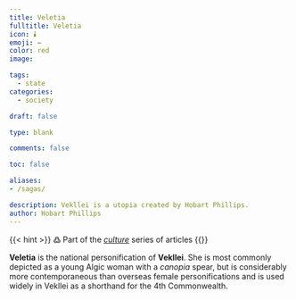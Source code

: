 ```yaml
---
title: Veletia
fulltitle: Veletia
icon: 🕯️
emoji: ←
color: red
image: 

tags: 
  - state
categories:
  - society

draft: false

type: blank

comments: false

toc: false

aliases:
- /sagas/

description: Vekllei is a utopia created by Hobart Phillips.
author: Hobart Phillips
---
```

{{< hint >}}
߷ Part of the *[culture](/culture/)* series of articles
{{</hint>}}

**Veletia** is the national personification of **Vekllei**. She is most commonly depicted as a young Algic woman with a *canopia* spear, but is considerably more contemporaneous than overseas female personifications and is used widely in Vekllei as a shorthand for the 4th Commonwealth.